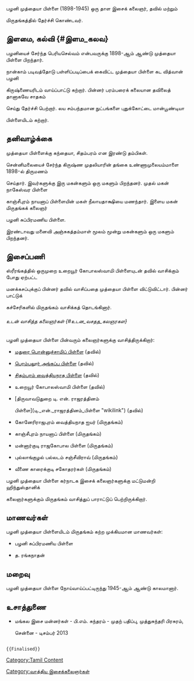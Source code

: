 பழனி முத்தையா பிள்ளை (1898-1945) ஒரு தாள இசைக் கலைஞர், தவில் மற்றும்
மிருதங்கத்தில் தேர்ச்சி கொண்டவர்.

## இளமை, கல்வி {#இளம_கலவ}

பழனியைச் சேர்ந்த பெரியசெல்வம் என்பவருக்கு 1898-ஆம் ஆண்டு முத்தையா பிள்ளை பிறந்தார்.

நான்காம் படிவத்தோடு பள்ளிப்படிப்பைக் கைவிட்ட முத்தையா பிள்ளை கட வித்வான் பழனி
கிருஷ்ணையரிடம் வாய்ப்பாட்டு கற்றார். பின்னர் பரம்பரைக் கலையான தவிலைத் தானாகவே சாதகம்
செய்து தேர்ச்சி பெற்றார். லய சம்பந்தமான நுட்பங்களை புதுக்கோட்டை மான்பூண்டியா
பிள்ளையிடம் கற்றார்.

## தனிவாழ்க்கை

முத்தையா பிள்ளைக்கு கந்தையா, சிதம்பரம் என இரண்டு தம்பிகள்.

சென்னிமலையைச் சேர்ந்த கிருஷ்ண முதலியாரின் தங்கை உண்ணாமுலையம்மாளை 1898-ல் திருமணம்
செய்தார். இவர்களுக்கு இரு மகன்களும் ஒரு மகளும் பிறந்தனர். முதல் மகன் நாகேஸ்வர பிள்ளை
காஞ்சீபுரம் நாயனாப் பிள்ளையின் மகள் நீலாயதாக்ஷியை மணந்தார். இளைய மகன் மிருதங்கக் கலைஞர்
பழனி சுப்பிரமணிய பிள்ளை.

இரண்டாவது மனைவி அஞ்சுகத்தம்மாள் மூலம் மூன்று மகன்களும் ஒரு மகளும் பிறந்தனர்.

## இசைப்பணி

ஸ்ரீரங்கத்தில் ஒருமுறை உறையூர் கோபாலஸ்வாமி பிள்ளையுடன் தவில் வாசிக்கும் போது ஏற்பட்ட
மனக்கசப்புக்குப் பின்னர் தவில் வாசிப்பதை முத்தையா பிள்ளை விட்டுவிட்டார். பின்னர் பாட்டுக்
கச்சேரிகளில் மிருதங்கம் வாசிக்கத் தொடங்கினார்.

###### உடன் வாசித்த கலைஞர்கள் {#உடன_வசதத_கலஞரகள}

பழனி முத்தையா பிள்ளை பின்வரும் கலைஞர்களுக்கு வாசித்திருக்கிறார்:

-   [மதுரை பொன்னுச்சாமிப் பிள்ளை](மதுரை_பொன்னுச்சாமிப்_பிள்ளை "wikilink") (தவில்)
-   [பெரம்பலூர் அங்கப்ப பிள்ளை](பெரம்பலூர்_அங்கப்ப_பிள்ளை "wikilink") (தவில்)
-   [சிதம்பரம் வைத்தியநாத பிள்ளை](சிதம்பரம்_வைத்தியநாத_பிள்ளை "wikilink") (தவில்)
-   உறையூர் கோபாலஸ்வாமி பிள்ளை (தவில்)
-   [திருவாவடுதுறை டி. என். ராஜரத்தினம்
    பிள்ளை](டி._என்._ராஜரத்தினம்_பிள்ளை "wikilink") (தவில்)
-   கோனேரிராஜபுரம் வைத்தியநாத ஐயர் (மிருதங்கம்)
-   காஞ்சீபுரம் நாயனாப் பிள்ளை (மிருதங்கம்)
-   மன்னார்குடி ராஜகோபால பிள்ளை (மிருதங்கம்)
-   புல்லாங்குழல் பல்லடம் சஞ்சீவிராவ் (மிருதங்கம்)
-   வீணை காரைக்குடி சகோதரர்கள் (மிருதங்கம்)

பழனி முத்தையா பிள்ளை கர்நாடக இசைக் கலைஞர்களுக்கு மட்டுமன்றி ஹிந்துஸ்தானிக்
கலைஞர்களுக்கும் மிருதங்கம் வாசித்துப் பாராட்டுப் பெற்றிருக்கிறார்.

## மாணவர்கள்

பழனி முத்தையா பிள்ளையிடம் மிருதங்கம் கற்ற முக்கியமான மாணவர்கள்:

-   பழனி சுப்பிரமணிய பிள்ளை
-   த. ரங்கநாதன்

## மறைவு

பழனி முத்தையா பிள்ளை நோய்வாய்ப்பட்டிருந்து 1945-ஆம் ஆண்டு காலமானார்.

## உசாத்துணை

-   மங்கல இசை மன்னர்கள் - பி.எம். சுந்தரம் - முதற் பதிப்பு, முத்துசுந்தரி பிரசுரம்,
    சென்னை - டிசம்பர் 2013

```{=mediawiki}
{{Finalised}}
```
[Category:Tamil Content](Category:Tamil_Content "wikilink")
[Category:வாத்திய இசைக்கலைஞர்கள்](Category:வாத்திய_இசைக்கலைஞர்கள் "wikilink")
